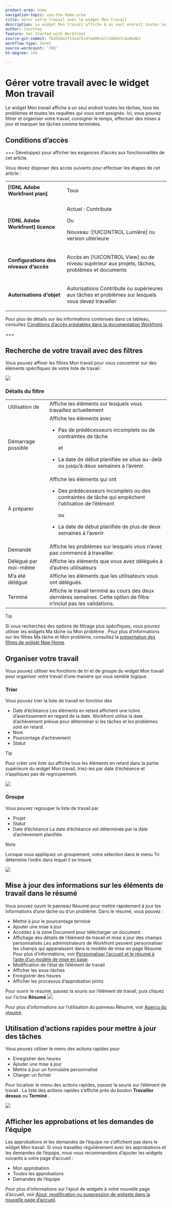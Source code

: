 ```yaml
---
product-area: home
navigation-topic: use-the-home-area
title: Gérer votre travail avec le widget Mon travail
description: Le widget Mon travail affiche à un seul endroit toutes les tâches, tous les problèmes et toutes les requêtes qui vous sont assignés. Ici, vous pouvez filtrer et organiser votre travail, consigner le temps, effectuer des mises à jour et marquer les tâches comme terminées.
author: Courtney
feature: Get Started with Workfront
source-git-commit: 7b3658e2f13ea75cd7ae09cb7c3486dfc4a0bdb3
workflow-type: tm+mt
source-wordcount: '703'
ht-degree: 14%

---
```



# Gérer votre travail avec le widget Mon travail

Le widget Mon travail affiche à un seul endroit toutes les tâches, tous les problèmes et toutes les requêtes qui vous sont assignés. Ici, vous pouvez filtrer et organiser votre travail, consigner le temps, effectuer des mises à jour et marquer les tâches comme terminées.

## Conditions d’accès

+++ Développez pour afficher les exigences d’accès aux fonctionnalités de cet article.

Vous devez disposer des accès suivants pour effectuer les étapes de cet article :

<table style="table-layout:auto"> 
 <col> 
 </col> 
 <col> 
 </col> 
 <tbody> 
  <tr> 
   <td role="rowheader"><strong>[!DNL Adobe Workfront plan]</strong></td> 
   <td> <p>Tous</p> </td> 
  </tr> 
  <tr> 
   <td role="rowheader"><strong>[!DNL Adobe Workfront] licence</strong></td> 
   <td> <p>Actuel : Contribute</p>
   <p>Ou</p> 
   <p>Nouveau :[!UICONTROL Lumière] ou version ultérieure<p> 
  </td> 
  </tr> </ul>
  <tr> 
   <td role="rowheader"><strong>Configurations des niveaux d’accès</strong></td> 
   <td> <p>Accès en [!UICONTROL View] ou de niveau supérieur aux projets, tâches, problèmes et documents</p> </td> 
  </tr>  
  <tr> 
   <td role="rowheader"><strong>Autorisations d’objet</strong></td> 
   <td> <p>Autorisations Contribute ou supérieures aux tâches et problèmes sur lesquels vous devez travailler</p>  </td> 
  </tr> 
 </tbody> 
</table>

Pour plus de détails sur les informations contenues dans ce tableau, consultez [Conditions d’accès préalables dans la documentation Workfront](/help/quicksilver/administration-and-setup/add-users/access-levels-and-object-permissions/access-level-requirements-in-documentation.md).

+++

## Recherche de votre travail avec des filtres

Vous pouvez affiner les filtres Mon travail pour vous concentrer sur des éléments spécifiques de votre liste de travail :

![](assets/filter-my-work-widget.png)

### Détails du filtre

<table>
  <tbody>
    <tr>
      <td>Utilisation de</td>
      <td>Affiche les éléments sur lesquels vous travaillez actuellement</td>
    </tr>
    <tr>
      <td>Démarrage possible</td>
      <td>Affiche les éléments avec 
      <ul>
      <li>Pas de prédécesseurs incomplets ou de contraintes de tâche</li>
      <p>et</p>
      <li>La date de début planifiée se situe au-delà ou jusqu’à deux semaines à l’avenir.</li>
      </ul>
      </td>
    </tr>
    <tr>
      <td>À préparer</td>
      <td>Affiche les éléments qui ont
       <ul>
      <li>Des prédécesseurs incomplets ou des contraintes de tâche qui empêchent l’utilisation de l’élément</li>
      <p>ou</p>
      <li>La date de début planifiée de plus de deux semaines à l’avenir</li>
      </ul>
       </td>
    </tr>
    <tr>
      <td>Demandé</td>
      <td>Affiche les problèmes sur lesquels vous n’avez pas commencé à travailler.</td>
    </tr>
    <tr>
      <td>Délégué par moi-même</td>
      <td>Affiche les éléments que vous avez délégués à d’autres utilisateurs</td>
    </tr>
    <tr>
      <td>M’a été délégué</td>
      <td>Affiche les éléments que les utilisateurs vous ont délégués.</td>
    </tr>
    <tr>
      <td>Terminé</td>
      <td>Affiche le travail terminé au cours des deux dernières semaines. Cette option de filtre n’inclut pas les validations.</td>
    </tr>
  </tbody>
</table>

>[!TIP]
>
>Si vous recherchez des options de filtrage plus spécifiques, vous pouvez utiliser les widgets Ma tâche ou Mon problème . Pour plus d’informations sur les filtres Ma tâche et Mon problème, consultez la [présentation des filtres de widget New Home](/help/quicksilver/workfront-basics/using-home/new-home/widget-filter-overview-new-home.md).

## Organiser votre travail

Vous pouvez utiliser les fonctions de tri et de groupe du widget Mon travail pour organiser votre travail d’une manière qui vous semble logique.

### Trier

Vous pouvez trier la liste de travail en fonction des

* Date d’échéance
Les éléments en retard affichent une icône d’avertissement en regard de la date. Workfront utilise la date d’achèvement prévue pour déterminer si les tâches et les problèmes sont en retard.
* Nom
* Pourcentage d’achèvement
* Statut

>[!TIP]
>
>Pour créer une liste qui affiche tous les éléments en retard dans la partie supérieure du widget Mon travail, triez-les par date d’échéance et n’appliquez pas de regroupement.


![](assets/sort-my-work-widget.png)

### Groupe

Vous pouvez regrouper la liste de travail par

* Projet
* Statut
* Date d’échéance
La date d’échéance est déterminée par la date d’achèvement planifiée.

>[!NOTE]
>
>Lorsque vous appliquez un groupement, votre sélection dans le menu Tri détermine l’ordre dans lequel il se trouve.


![](assets/group-my-work-widget.png)

## Mise à jour des informations sur les éléments de travail dans le résumé

Vous pouvez ouvrir le panneau Résumé pour mettre rapidement à jour les informations d’une tâche ou d’un problème. Dans le résumé, vous pouvez :

* Mettre à jour le pourcentage terminé
* Ajouter une mise à jour
* Accédez à la zone Document pour télécharger un document.
* Affichage des détails de l’élément de travail et mise à jour des champs personnalisés
Les administrateurs de Workfront peuvent personnaliser les champs qui apparaissent dans le modèle de mise en page Résumé. Pour plus d’informations, voir [Personnaliser l’accueil et le résumé à l’aide d’un modèle de mise en page](/help/quicksilver/administration-and-setup/customize-workfront/use-layout-templates/customize-home-summary-layout-template.md).
* Modification de l’état de l’élément de travail
* Afficher les sous-tâches
* Enregistrer des heures
* Afficher les processus d’approbation joints

Pour ouvrir le résumé, passez la souris sur l’élément de travail, puis cliquez sur l’icône **Résumé** ![](assets/open-summary-new-home.png).

Pour plus d’informations sur l’utilisation du panneau Résumé, voir [Aperçu du résumé](/help/quicksilver/workfront-basics/the-new-workfront-experience/summary-overview.md).

## Utilisation d’actions rapides pour mettre à jour des tâches

Vous pouvez utiliser le menu des actions rapides pour

* Enregistrer des heures
* Ajouter une mise à jour
* Mettre à jour un formulaire personnalisé
* Charger un fichier

Pour localiser le menu des actions rapides, passez la souris sur l’élément de travail . La liste des actions rapides s’affiche près du bouton **Travailler dessus** ou **Terminé** .

![](assets/quick-actions-new-home.png)


## Afficher les approbations et les demandes de l’équipe

Les approbations et les demandes de l’équipe ne s’affichent pas dans le widget Mon travail. Si vous travaillez régulièrement avec les approbations et les demandes de l’équipe, nous vous recommandons d’ajouter les widgets suivants à votre page d’accueil :

* Mon approbation
* Toutes les approbations
* Demandes de l’équipe

Pour plus d’informations sur l’ajout de widgets à votre nouvelle page d’accueil, voir [Ajout, modification ou suppression de widgets dans la nouvelle page d’accueil](/help/quicksilver/workfront-basics/using-home/new-home/add-edit-remove-widgets-in-new-home.md).




